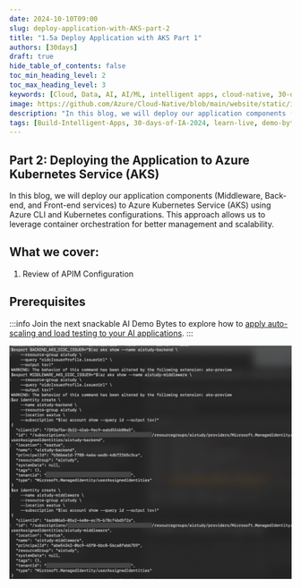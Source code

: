 ```yaml
---
date: 2024-10-10T09:00
slug: deploy-application-with-AKS-part-2
title: "1.5a Deploy Application with AKS Part 1"
authors: [30days]
draft: true
hide_table_of_contents: false
toc_min_heading_level: 2
toc_max_heading_level: 3
keywords: [Cloud, Data, AI, AI/ML, intelligent apps, cloud-native, 30-days-2024, 30-days, enterprise apps, digital experiences, app modernization, serverless, ai apps]
image: https://github.com/Azure/Cloud-Native/blob/main/website/static/img/ogImage.png
description: "In this blog, we will deploy our application components (Middleware, Back-end, and Front-end services) to Azure Kubernetes Service (AKS) using Azure CLI and Kubernetes configurations. This approach allows us to leverage container orchestration for better management and scalability." 
tags: [Build-Intelligent-Apps, 30-days-of-IA-2024, learn-live, demo-bytes, community-gallery, azure-kubernetes-service, azure-functions, azure-openai, azure-container-apps, azure-cosmos-db, github-copilot, github-codespaces, github-actions]
---
```


<head> 
  <meta property="og:url" content="https://azure.github.io/cloud-native/30-days-of-ia-2024/deploy-application-with-AKS-part-2"/>
  <meta property="og:type" content="website"/>
  <meta property="og:title" content="**Build Intelligent Apps | AI Apps on Azure"/>
  <meta property="og:description" content="In this blog, we will deploy our application components (Middleware, Back-end, and Front-end services) to Azure Kubernetes Service (AKS) using Azure CLI and Kubernetes configurations. This approach allows us to leverage container orchestration for better management and scalability."/>
  <meta property="og:image" content="https://github.com/Azure/Cloud-Native/blob/main/website/static/img/ogImage.png"/>
  <meta name="twitter:url" content="https://azure.github.io/Cloud-Native/30-days-of-ia-2024/deploy-application-with-AKS-part-2" />
  <meta name="twitter:title" content="**Build Intelligent Apps | AI Apps on Azure" />
  <meta name="twitter:description" content="In this blog, we will deploy our application components (Middleware, Back-end, and Front-end services) to Azure Kubernetes Service (AKS) using Azure CLI and Kubernetes configurations. This approach allows us to leverage container orchestration for better management and scalability." />
  <meta name="twitter:image" content="https://azure.github.io/Cloud-Native/img/ogImage.png" />
  <meta name="twitter:card" content="summary_large_image" />
  <meta name="twitter:creator" content="@devanshidiaries" />
  <link rel="canonical" href="https://azure.github.io/Cloud-Native/30-days-of-ia-2024/deploy-application-with-AKS-part-2" />
</head>

<!-- End METADATA -->

## Part 2: Deploying the Application to Azure Kubernetes Service (AKS)

In this blog, we will deploy our application components (Middleware, Back-end, and Front-end services) to Azure Kubernetes Service (AKS) using Azure CLI and Kubernetes configurations. This approach allows us to leverage container orchestration for better management and scalability.

## What we cover:

1. Review of APIM Configuration


## Prerequisites


:::info
Join the next snackable AI Demo Bytes to explore how to [ apply auto-scaling and load testing to your AI applications](https://aka.ms/demo-bytes/ep6?ocid=biafy25h1_30daysofia_webpage_azuremktg).
:::

![screenshot of Azure CLI commands for creating and configuring managed identities for AKS clusters](../../static/img/30-days-of-ia-2024/blogs/2024-10-10/1-5a-1.png)